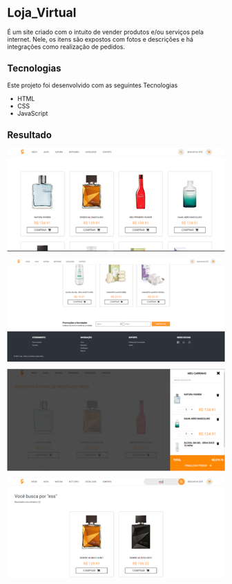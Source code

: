 # Loja_Virtual

É um site criado com o intuito de vender produtos e/ou serviços pela internet. Nele, os itens são expostos com fotos e descrições e há integrações como realização de pedidos.

## Tecnologias

Este projeto foi desenvolvido com as seguintes Tecnologias

- HTML
- CSS
- JavaScript

## Resultado

![App Screenshot](https://github.com/Teixeira007/Loja_Virtual/blob/main/imagens/screenshot.png)

![App Screenshot](https://github.com/Teixeira007/Loja_Virtual/blob/main/imagens/screenshot2.png)

![App Screenshot](https://github.com/Teixeira007/Loja_Virtual/blob/main/imagens/screenshot3.png)

![App Screenshot](https://github.com/Teixeira007/Loja_Virtual/blob/main/imagens/screenshot4.png)
